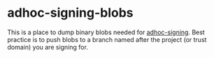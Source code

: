 adhoc-signing-blobs
===================

This is a place to dump binary blobs needed for [adhoc-signing][0]. Best practice is to push blobs
to a branch named after the project (or trust domain) you are signing for.

[0]: https://github.com/mozilla-releng/adhoc-signing/
